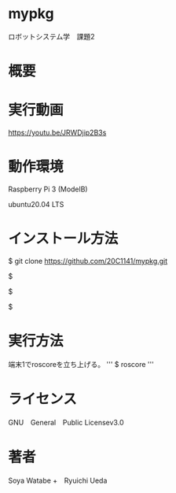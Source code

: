 # mypkg
ロボットシステム学　課題2

# 概要

# 実行動画
https://youtu.be/JRWDjip2B3s

# 動作環境
Raspberry Pi 3 (ModelB)

ubuntu20.04 LTS

# インストール方法
$ git clone https://github.com/20C1141/mypkg.git

$ 

$ 

$ 

# 実行方法
端末1でroscoreを立ち上げる。
'''
$ roscore
'''


# ライセンス
GNU　General　Public Licensev3.0

# 著者
Soya Watabe +　Ryuichi Ueda
